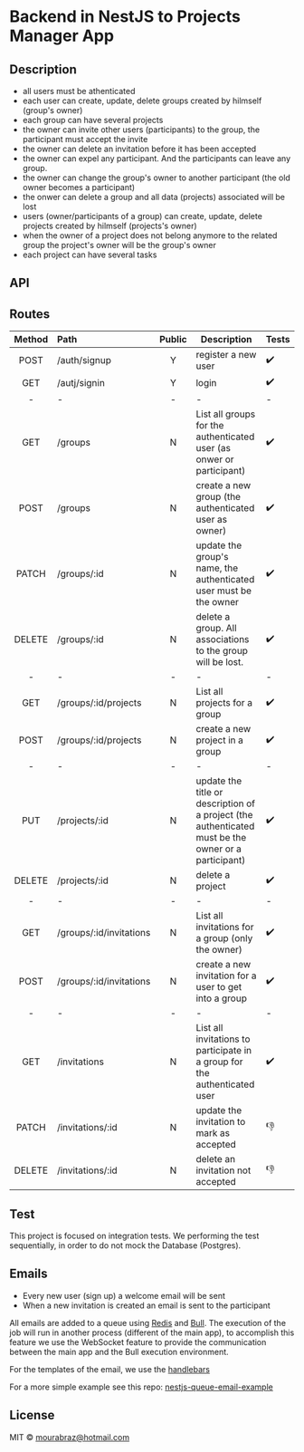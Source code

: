 # Backend in NestJS to Projects Manager App

## Description

- all users must be athenticated
- each user can create, update, delete groups created by hilmself (group's owner)
- each group can have several projects
- the owner can invite other users (participants) to the group, the participant must accept the invite
- the owner can delete an invitation before it has been accepted
- the owner can expel any participant. And the participants can leave any group.
- the owner can change the group's owner to another participant (the old owner becomes a participant)
- the onwer can delete a group and all data (projects) associated will be lost
- users (owner/participants of a group) can create, update, delete projects created by hilmself (projects's owner)
- when the owner of a project does not belong anymore to the related group the project's owner will be the group's owner
- each project can have several tasks

## API

## Routes

| Method | Path                    | Public | Description                                                                                         | Tests              |
| :----: | :---------------------- | :----: | --------------------------------------------------------------------------------------------------- | ------------------ |
|  POST  | /auth/signup            |   Y    | register a new user                                                                                 | :heavy_check_mark: |
|  GET   | /autj/signin            |   Y    | login                                                                                               | :heavy_check_mark: |
|   -    | -                       |   -    | -                                                                                                   | -                  |
|  GET   | /groups                 |   N    | List all groups for the authenticated user (as onwer or participant)                                | :heavy_check_mark: |
|  POST  | /groups                 |   N    | create a new group (the authenticated user as owner)                                                | :heavy_check_mark: |
| PATCH  | /groups/:id             |   N    | update the group's name, the authenticated user must be the owner                                   | :heavy_check_mark: |
| DELETE | /groups/:id             |   N    | delete a group. All associations to the group will be lost.                                         | :heavy_check_mark: |
|   -    | -                       |   -    | -                                                                                                   | -                  |
|  GET   | /groups/:id/projects    |   N    | List all projects for a group                                                                       | :heavy_check_mark: |
|  POST  | /groups/:id/projects    |   N    | create a new project in a group                                                                     | :heavy_check_mark: |
|   -    | -                       |   -    | -                                                                                                   | -                  |
|  PUT   | /projects/:id           |   N    | update the title or description of a project (the authenticated must be the owner or a participant) | :heavy_check_mark: |
| DELETE | /projects/:id           |   N    | delete a project                                                                                    | :heavy_check_mark: |
|   -    | -                       |   -    | -                                                                                                   | -                  |
|  GET   | /groups/:id/invitations |   N    | List all invitations for a group (only the owner)                                                   | :heavy_check_mark: |
|  POST  | /groups/:id/invitations |   N    | create a new invitation for a user to get into a group                                              | :heavy_check_mark: |
|   -    | -                       |   -    | -                                                                                                   | -                  |
|  GET   | /invitations            |   N    | List all invitations to participate in a group for the authenticated user                           | :heavy_check_mark: |
| PATCH  | /invitations/:id        |   N    | update the invitation to mark as accepted                                                           | :thumbsdown:       |
| DELETE | /invitations/:id        |   N    | delete an invitation not accepted                                                                   | :thumbsdown:       |

## Test

This project is focused on integration tests.
We performing the test sequentially, in order to do not mock the Database (Postgres).

## Emails

- Every new user (sign up) a welcome email will be sent
- When a new invitation is created an email is sent to the participant

All emails are added to a queue using [Redis](https://redis.io/) and [Bull](https://github.com/OptimalBits/bull#readme). The execution of the job will run in another process (different of the main app), to accomplish this feature we use the WebSocket feature to provide the communication between the main app and the Bull execution environment.

For the templates of the email, we use the [handlebars](https://handlebarsjs.com/)

For a more simple example see this repo: [nestjs-queue-email-example](https://github.com/mourabraz/nestjs-queue-email-example)

## License

MIT © mourabraz@hotmail.com

